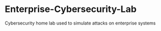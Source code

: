 # Enterprise-Cybersecurity-Lab
Cybersecurity home lab used to simulate attacks on enterprise systems
